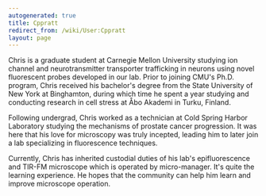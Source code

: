 ```yaml
---
autogenerated: true
title: Cppratt
redirect_from: /wiki/User:Cppratt
layout: page
---
```


Chris is a graduate student at Carnegie Mellon University studying ion
channel and neurotransmitter transporter trafficking in neurons using
novel fluorescent probes developed in our lab. Prior to joining CMU's
Ph.D. program, Chris received his bachelor's degree from the State
University of New York at Binghamton, during which time he spent a year
studying and conducting research in cell stress at Åbo Akademi in Turku,
Finland.

Following undergrad, Chris worked as a technician at Cold Spring Harbor
Laboratory studying the mechanisms of prostate cancer progression. It
was here that his love for microscopy was truly incepted, leading him to
later join a lab specializing in fluorescence techniques.

Currently, Chris has inherited custodial duties of his lab's
epifluorescence and TIR-FM microscope which is operated by
micro-manager. It's quite the learning experience. He hopes that the
community can help him learn and improve microscope operation.
